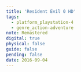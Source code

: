 ```yaml
---
title: 'Resident Evil 0 HD'
tags:
  - platform_playstation-4
  - genre_action-adventure
note: Remastered
digital: true
physical: false
guide: false
pending: false
date: 2016-09-04
---
```

